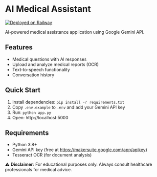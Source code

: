 # AI Medical Assistant

[![Deployed on Railway](https://img.shields.io/badge/Live%20Demo-Railway-blue?logo=railway)](https://ai-medical-assistance-production.up.railway.app/)

AI-powered medical assistance application using Google Gemini API.

## Features
- Medical questions with AI responses
- Upload and analyze medical reports (OCR)
- Text-to-speech functionality
- Conversation history

## Quick Start
1. Install dependencies: `pip install -r requirements.txt`
2. Copy `.env.example` to `.env` and add your Gemini API key
3. Run: `python app.py`
4. Open: http://localhost:5000

## Requirements
- Python 3.8+
- Gemini API key (free at https://makersuite.google.com/app/apikey)
- Tesseract OCR (for document analysis)

⚠️ **Disclaimer**: For educational purposes only. Always consult healthcare professionals for medical advice.
